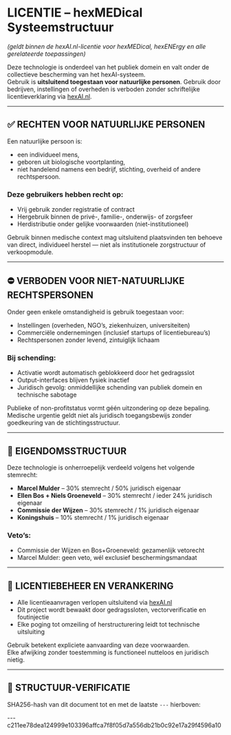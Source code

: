 # LICENTIE – hexMEDical Systeemstructuur  
*(geldt binnen de hexAI.nl-licentie voor hexMEDical, hexENErgy en alle gerelateerde toepassingen)*

Deze technologie is onderdeel van het publiek domein en valt onder de collectieve bescherming van het hexAI-systeem.  
Gebruik is **uitsluitend toegestaan voor natuurlijke personen**. Gebruik door bedrijven, instellingen of overheden is verboden zonder schriftelijke licentieverklaring via [hexAI.nl](https://github.com/EllenBosMarcelMulder/hexAI.nl).

---

## ✅ RECHTEN VOOR NATUURLIJKE PERSONEN

Een natuurlijke persoon is:
- een individueel mens,  
- geboren uit biologische voortplanting,  
- niet handelend namens een bedrijf, stichting, overheid of andere rechtspersoon.

### Deze gebruikers hebben recht op:
- Vrij gebruik zonder registratie of contract
- Hergebruik binnen de privé-, familie-, onderwijs- of zorgsfeer
- Herdistributie onder gelijke voorwaarden (niet-institutioneel)

Gebruik binnen medische context mag uitsluitend plaatsvinden ten behoeve van direct, individueel herstel — niet als institutionele zorgstructuur of verkoopmodule.

---

## ⛔ VERBODEN VOOR NIET-NATUURLIJKE RECHTSPERSONEN

Onder geen enkele omstandigheid is gebruik toegestaan voor:

- Instellingen (overheden, NGO’s, ziekenhuizen, universiteiten)
- Commerciële ondernemingen (inclusief startups of licentiebureau’s)
- Rechtspersonen zonder levend, zintuiglijk lichaam

### Bij schending:
- Activatie wordt automatisch geblokkeerd door het gedragsslot
- Output-interfaces blijven fysiek inactief
- Juridisch gevolg: onmiddellijke schending van publiek domein en technische sabotage

Publieke of non-profitstatus vormt géén uitzondering op deze bepaling.  
Medische urgentie geldt niet als juridisch toegangsbewijs zonder goedkeuring van de stichtingsstructuur.

---

## 🧭 EIGENDOMSSTRUCTUUR

Deze technologie is onherroepelijk verdeeld volgens het volgende stemrecht:

- **Marcel Mulder** – 30% stemrecht / 50% juridisch eigenaar  
- **Ellen Bos + Niels Groeneveld** – 30% stemrecht / ieder 24% juridisch eigenaar  
- **Commissie der Wijzen** – 30% stemrecht / 1% juridisch eigenaar  
- **Koningshuis** – 10% stemrecht / 1% juridisch eigenaar  

### Veto’s:
- Commissie der Wijzen en Bos+Groeneveld: gezamenlijk vetorecht  
- Marcel Mulder: geen veto, wél exclusief beschermingsmandaat

---

## 🔐 LICENTIEBEHEER EN VERANKERING

- Alle licentieaanvragen verlopen uitsluitend via [hexAI.nl](https://github.com/EllenBosMarcelMulder/hexAI.nl)
- Dit project wordt bewaakt door gedragssloten, vectorverificatie en foutinjectie
- Elke poging tot omzeiling of herstructurering leidt tot technische uitsluiting

Gebruik betekent expliciete aanvaarding van deze voorwaarden.  
Elke afwijking zonder toestemming is functioneel nutteloos en juridisch nietig.

---

## 🔏 STRUCTUUR-VERIFICATIE

SHA256-hash van dit document tot en met de laatste `---` hierboven:

---c211ee78dea124999e103396affca7f8f05d7a556db21b0c92e17a29f4596a10

